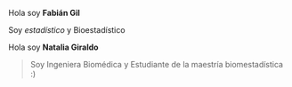 Hola soy **Fabián Gil**







Soy *estadístico* y Bioestadístico







Hola soy **Natalia Giraldo**
<blockquote>
Soy Ingeniera Biomédica y Estudiante de la maestría biomestadística :)
